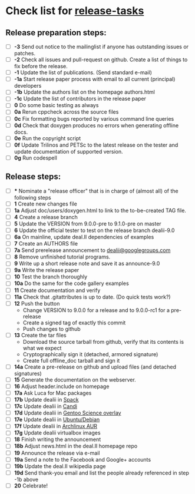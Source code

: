 Check list for [release-tasks](https://github.com/dealii/release-papers/blob/master/release-tasks)
=================================================================================

Release preparation steps:
--

- [ ] <b>-3</b>  Send out notice to the mailinglist if anyone has outstanding issues or patches.
- [ ] <b>-2</b>  Check all issues and pull-request on github. Create a list of things to fix before the release.
- [ ] <b>-1</b>  Update the list of publications. (Send standard e-mail)
- [ ] <b>-1a</b> Start release paper process with email to all current (principal) developers
- [ ] <b>-1b</b> Update the authors list on the homepage authors.html
- [ ] <b>-1c</b> Update the list of contributors in the release paper
- [ ] <b>0</b>   Do some basic testing as always
- [ ] <b>0a</b>  Rerun cppcheck across the source files
- [ ] <b>0c</b>  Fix formatting bugs reported by various command line queries
- [ ] <b>0d</b>  Check that doxygen produces no errors when generating offline docs.
- [ ] <b>0e</b>  Run the copyright script
- [ ] <b>0f</b>  Update Trilinos and PETSc to the latest release on the tester and update documentation of supported version.
- [ ] <b>0g</b>  Run codespell

Release steps:
--

- [ ] <b>*</b>   Nominate a "release officer" that is in charge of (almost all) of the following steps
- [ ] <b>1</b>   Create new changes file
- [ ] <b>1a</b>  Adjust doc/users/doxygen.html to link to the to-be-created TAG file.
- [ ] <b>4</b>   Create a release branch
- [ ] <b>5</b>   Update the VERSION from 9.0.0-pre to 9.1.0-pre on master
- [ ] <b>6</b>   Update the official tester to test on the release branch dealii-9.0
- [ ] <b>6a</b>  On mainline, update deal.II dependencies of examples
- [ ] <b>7</b>   Create an AUTHORS file
- [ ] <b>7a</b>  Send prerelease announcement to dealii@googlegroups.com
- [ ] <b>8</b>   Remove unfinished tutorial programs.
- [ ] <b>9</b>   Write up a short release note and save it as announce-9.0
- [ ] <b>9a</b>  Write the release paper
- [ ] <b>10</b>  Test the branch thoroughly
- [ ] <b>10a</b> Do the same for the code gallery examples
- [ ] <b>11</b>  Create documentation and verify
- [ ] <b>11a</b> Check that .gitattributes is up to date. (Do quick tests work?)
- [ ] <b>12</b>  Push the button
    - Change VERSION to 9.0.0 for a release and to 9.0.0-rc1 for a pre-release
    - Create a signed tag of exactly this commit
    - Push changes to github
- [ ] <b>13</b>  Create the tar files
    - Download the source tarball from github, verify that its contents is what we expect
    - Cryptographically sign it (detached, armored signature)
    - Create full offline_doc tarball and sign it
- [ ] <b>14a</b> Create a pre-release on github and upload files (and detached signatures)
- [ ] <b>15</b>  Generate the documentation on the webserver.
- [ ] <b>16</b>  Adjust header.include on homepage
- [ ] <b>17a</b> Ask Luca for Mac packages
- [ ] <b>17b</b> Update dealii in [Spack](https://github.com/spack/spack/blob/develop/var/spack/repos/builtin/packages/dealii/package.py)
- [ ] <b>17c</b> Update dealii in [Candi](https://github.com/dealii/candi/blob/master/candi.cfg)
- [ ] <b>17d</b> Update dealii in [Gentoo Science overlay](https://gitweb.gentoo.org/proj/sci.git/tree/sci-libs/dealii)
- [ ] <b>17e</b> Update dealii in [Ubuntu/Debian](https://salsa.debian.org/science-team/deal.ii)
- [ ] <b>17f</b> Update dealii in [Archlinux AUR](https://aur.archlinux.org/packages/deal-ii/)
- [ ] <b>17g</b> Update dealii virtualbox images
- [ ] <b>18</b>  Finish writing the announcement
- [ ] <b>18b</b> Adjust news.html in the deal.II homepage repo
- [ ] <b>19</b>  Announce the release via e-mail
- [ ] <b>19a</b> Send a note to the Facebook and Google+ accounts
- [ ] <b>19b</b> Update the deal.II wikipedia page
- [ ] <b>19d</b> Send thank-you email and list the people already referenced in step -1b above
- [ ] <b>20</b>  Celebrate!
